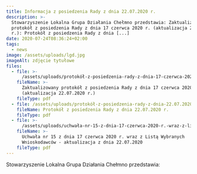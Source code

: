 ```yaml
---
title: Informacja z posiedzenia Rady z dnia 22.07.2020 r.
description: >-
  Stowarzyszenie Lokalna Grupa Działania Chełmno przedstawia: Zaktualizowany
  protokół z posiedzenia Rady z dnia 17 czerwca 2020 r. (aktualizacja 22.07.2020
  r.): Protokół z posiedzenia Rady z dnia [...]
date: 2020-07-24T08:36:24+02:00
tags:
  - news
image: /assets/uploads/lgd.jpg
imageAlt: zdjęcie tytułowe
files:
  - file: >-
      /assets/uploads/protokół-z-posiedzenia-rady-z-dnia-17-czerwca-2020-aktualizacja-z-22.07.2020-r..pdf
    fileName: >-
      Zaktualizowany protokół z posiedzenia Rady z dnia 17 czerwca 2020 r.
      (aktualizacja 22.07.2020 r.)
    fileType: pdf
  - file: /assets/uploads/protokół-z-posiedzenia-rady-z-dnia-22.07.2020-r..pdf
    fileName: Protokół z posiedzenia Rady z dnia 22.07.2020 r.
    fileType: pdf
  - file: >-
      /assets/uploads/uchwała-nr-15-z-dnia-17-czerwca-2020-r.-wraz-z-listą-wybranych-wnioskodawców-aktualizacja-z-dnia-22.07.2020.pdf
    fileName: >-
      Uchwała nr 15 z dnia 17 czerwca 2020 r. wraz z Listą Wybranych
      Wnioskodawców - aktualizacja z dnia 22.07.2020
    fileType: pdf
---
```

Stowarzyszenie Lokalna Grupa Działania Chełmno przedstawia:

<br>
